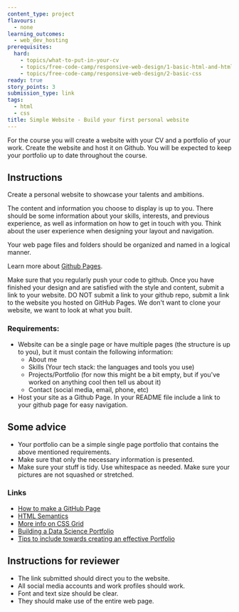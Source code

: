 ```yaml
---
content_type: project
flavours:
  - none
learning_outcomes:
  - web_dev_hosting
prerequisites:
  hard:
    - topics/what-to-put-in-your-cv
    - topics/free-code-camp/responsive-web-design/1-basic-html-and-html-5
    - topics/free-code-camp/responsive-web-design/2-basic-css
ready: true
story_points: 3
submission_type: link
tags:
  - html
  - css
title: Simple Website - Build your first personal website
---
```


For the course you will create a website with your CV and a portfolio of your work. Create the website and host it on Github. You will be expected to keep your portfolio up to date throughout the course.

## Instructions

Create a personal website to showcase your talents and ambitions.

The content and information you choose to display is up to you. There should be some information about your skills, interests, and previous experience, as well as information on how to get in touch with you. Think about the user experience when designing your layout and navigation.

Your web page files and folders should be organized and named in a logical manner.

Learn more about [Github Pages](https://guides.github.com/features/pages/).

Make sure that you regularly push your code to github. Once you have finished your design and are satisfied with the style and content, submit a link to your website. DO NOT submit a link to your github repo, submit a link to the website you hosted on GitHub Pages. We don't want to clone your website, we want to look at what you built.

### Requirements:

- Website can be a single page or have multiple pages (the structure is up to you), but it must contain the following information:
  - About me
  - Skills (Your tech stack: the languages and tools you use)
  - Projects/Portfolio (for now this might be a bit empty, but if you've worked on anything cool then tell us about it)
  - Contact (social media, email, phone, etc)
- Host your site as a Github Page. In your README file include a link to your github page for easy navigation.

## Some advice

- Your portfolio can be a simple single page portfolio that contains the above mentioned requirements.
- Make sure that only the necessary information is presented.
- Make sure your stuff is tidy. Use whitespace as needed. Make sure your pictures are not squashed or stretched.

### Links

- [How to make a GitHub Page](https://pages.github.com/)
- [HTML Semantics](https://www.w3schools.com/html/html5_semantic_elements.asp)
- [More info on CSS Grid](https://css-tricks.com/snippets/css/complete-guide-grid/)
- [Building a Data Science Portfolio](https://www.dataquest.io/blog/build-a-data-science-portfolio/)
- [Tips to include towards creating an effective Portfolio](https://www.freecodecamp.org/news/how-to-build-an-awesome-data-science-portfolio/)

## Instructions for reviewer

- The link submitted should direct you to the website.
- All social media accounts and work profiles should work.
- Font and text size should be clear.
- They should make use of the entire web page.
